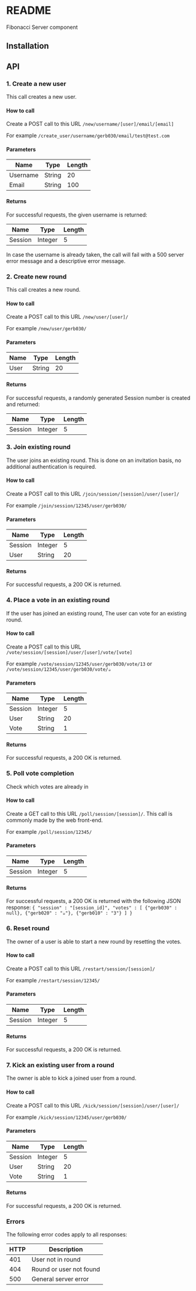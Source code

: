 # README
Fibonacci Server component

## Installation


## API

### 1. Create a new user
This call creates a new user.


#### How to call
Create a POST call to this URL `/new/username/[user]/email/[email]`

For example `/create_user/username/gerb030/email/test@test.com`

#### Parameters
| Name       | Type    | Length |
|------------|---------|--------|
| Username | String | 20      |
| Email | String | 100      |

#### Returns
For successful requests, the given username is returned:

| Name       | Type    | Length |
|------------|---------|--------|
| Session | Integer | 5      |

In case the username is already taken, the call will fail with a 500 server error message and a descriptive error message.

### 2. Create new round
This call creates a new round.

#### How to call
Create a POST call to this URL `/new/user/[user]/`

For example `/new/user/gerb030/`

#### Parameters
| Name       | Type    | Length |
|------------|---------|--------|
| User | String | 20      |

#### Returns
For successful requests, a randomly generated Session number is created and returned:

| Name       | Type    | Length |
|------------|---------|--------|
| Session | Integer | 5      |


### 3. Join existing round
The user joins an existing round. This is done on an invitation basis, no additional authentication is required.

#### How to call
Create a POST call to this URL `/join/session/[session]/user/[user]/`

For example `/join/session/12345/user/gerb030/`

#### Parameters
| Name       | Type    | Length |
|------------|---------|--------|
| Session | Integer | 5      |
| User | String | 20      |

#### Returns
For successful requests, a 200 OK is returned.

### 4. Place a vote in an existing round
If the user has joined an existing round, The user can vote for an existing round.

#### How to call
Create a POST call to this URL `/vote/session/[session]/user/[user]/vote/[vote]`

For example `/vote/session/12345/user/gerb030/vote/13` or `/vote/session/12345/user/gerb030/vote/☕️`

#### Parameters
| Name       | Type    | Length |
|------------|---------|--------|
| Session | Integer | 5      |
| User | String | 20      |
| Vote | String | 1      |

#### Returns
For successful requests, a 200 OK is returned.


### 5. Poll vote completion
Check which votes are already in

#### How to call
Create a GET call to this URL `/poll/session/[session]/`. This call is commonly made by the web front-end.

For example `/poll/session/12345/`

#### Parameters
| Name       | Type    | Length |
|------------|---------|--------|
| Session | Integer | 5      |

#### Returns
For successful requests, a 200 OK is returned with the following JSON response:
`
{
	"session" : "[session_id]",
	"votes" : [
		{"gerb030" : null},
		{"gerb020" : "☕️"},
		{"gerb010" : "3"}
	]
}
`
### 6. Reset round
The owner of a user is able to start a new round by resetting the votes.

#### How to call
Create a POST call to this URL `/restart/session/[session]/`

For example `/restart/session/12345/`

#### Parameters
| Name       | Type    | Length |
|------------|---------|--------|
| Session | Integer | 5      |

#### Returns
For successful requests, a 200 OK is returned.



### 7. Kick an existing user from a round
The owner is able to kick a joined user from a round.

#### How to call
Create a POST call to this URL `/kick/session/[session]/user/[user]/`

For example `/kick/session/12345/user/gerb030/`

#### Parameters
| Name       | Type    | Length |
|------------|---------|--------|
| Session | Integer | 5      |
| User | String | 20      |
| Vote | String | 1      |

#### Returns
For successful requests, a 200 OK is returned.


### Errors
The following error codes apply to all responses:

| HTTP       | Description |
|------------|---------|
| 401 | User not in round |
| 404 | Round or user not found |
| 500 | General server error |


